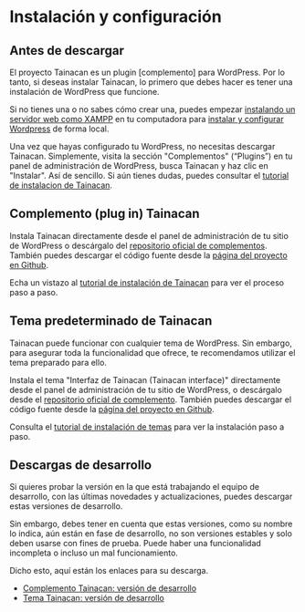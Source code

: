 # Instalación y configuración


## Antes de descargar

El proyecto Tainacan es un plugin [complemento] para WordPress. Por lo tanto, si deseas instalar Tainacan, lo primero que debes hacer es tener una instalación de WordPress que funcione.

Si no tienes una o no sabes cómo crear una, puedes empezar [instalando un servidor web como XAMPP](/es-mx/xampp) en tu computadora para [instalar y configurar Wordpress](/es-mx/wordpress) de forma local.

Una vez que hayas configurado tu WordPress, no necesitas descargar Tainacan. Simplemente, visita la sección "Complementos" (“Plugins”) en tu panel de administración de WordPress, busca Tainacan y haz clic en "Instalar". Así de sencillo. Si aún tienes dudas, puedes consultar el [tutorial de instalacion de Tainacan](/es-mx/tainacan).

## Complemento (plug in) Tainacan 

Instala Tainacan directamente desde el panel de administración de tu sitio de WordPress o descárgalo del [repositorio oficial de complementos](https://wordpress.org/plugins/tainacan). También puedes descargar el código fuente desde la [página del proyecto en Github](https://github.com/tainacan/tainacan).

Echa un vistazo al [tutorial de instalación de Tainacan](/pt-br/tainacan#como-instalar-o-plugin-tainacan-no-wordpress) para ver el proceso paso a paso.

## Tema predeterminado de Tainacan 

Tainacan puede funcionar con cualquier tema de WordPress. Sin embargo, para asegurar toda la funcionalidad que ofrece, te recomendamos utilizar el tema preparado para ello.

Instala el tema "Interfaz de Tainacan (Tainacan interface)" directamente desde el panel de administración de tu sitio de WordPress, o descárgalo desde el [repositorio oficial de complemento](https://wordpress.org/themes/tainacan-interface). También puedes descargar el código fuente desde la [página del proyecto en Github](https://github.com/tainacan/tainacan-theme).

Consulta el [tutorial de instalación de temas](/es-mx/theme#tema) para ver la instalación paso a paso.

## Descargas de desarrollo 

Si quieres probar la versión en la que está trabajando el equipo de desarrollo, con las últimas novedades y actualizaciones, puedes descargar estas versiones de desarrollo.

Sin embargo, debes tener en cuenta que estas versiones, como su nombre lo indica, aún están en fase de desarrollo, no son versiones estables y solo deben usarse con fines de prueba. Puede haber una funcionalidad incompleta o incluso un mal funcionamiento.

Dicho esto, aquí están los enlaces para su descarga.

* [Complemento Tainacan: versión de desarrollo](https://tainacan.org/wp-content/uploads/nightly-builds/tainacan-nightly.zip)  
* [Tema Tainacan: versión de desarrollo](https://tainacan.org/wp-content/uploads/nightly-builds/tainacan-interface-nightly.zip)
